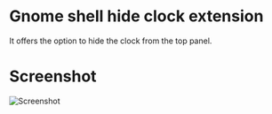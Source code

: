 Gnome shell hide clock extension
================================

It offers the option to hide the clock from the top panel.

Screenshot
==========

![Screenshot](https://raw.github.com/limpangel/gnome-shell-hide-clock/master/screenshot.png)
